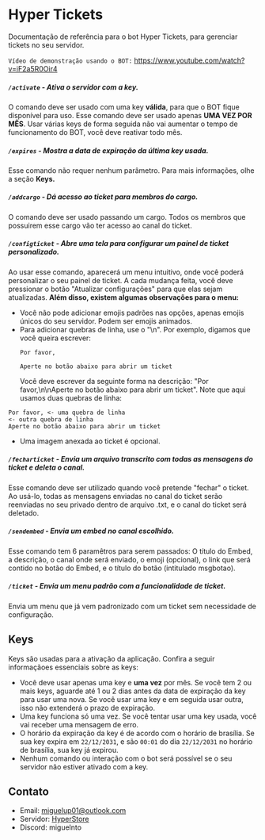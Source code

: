 # Hyper Tickets
Documentação de referência para o bot Hyper Tickets, para gerenciar tickets no seu servidor.

`Vídeo de demonstração usando o BOT:` https://www.youtube.com/watch?v=iF2a5R0Oir4

##### `/activate` - Ativa o servidor com a key.

O comando deve ser usado com uma key **válida**, para que o BOT fique disponível para uso. Esse comando deve ser usado apenas **UMA VEZ POR MÊS**. Usar várias keys de forma seguida não vai aumentar o tempo de funcionamento do BOT, você deve reativar todo mês.

##### `/expires` - Mostra a data de expiração da última key usada.

Esse comando não requer nenhum parâmetro. Para mais informações, olhe a seção **Keys.**

##### `/addcargo` - Dá acesso ao ticket para membros do cargo.

O comando deve ser usado passando um cargo. Todos os membros que possuirem esse cargo vão ter acesso ao canal do ticket.

##### `/configticket` - Abre uma tela para configurar um painel de ticket personalizado.

Ao usar esse comando, aparecerá um menu intuitivo, onde você poderá personalizar o seu painel de ticket. A cada mudança feita, você deve pressionar o botão "Atualizar configurações" para que elas sejam atualizadas. **Além disso, existem algumas observações para o menu:**
  - Você não pode adicionar emojis padrões nas opções, apenas emojis únicos do seu servidor. Podem ser emojis animados.
  - Para adicionar quebras de linha, use o "\n". Por exemplo, digamos que você queira escrever:
    ```
    Por favor,

    Aperte no botão abaixo para abrir um ticket
    ```
    Você deve escrever da seguinte forma na descrição: "Por favor,\n\nAperte no botão abaixo para abrir um ticket". Note que aqui usamos duas quebras de linha:
   ```
   Por favor, <- uma quebra de linha
   <- outra quebra de linha
   Aperte no botão abaixo para abrir um ticket
   ```
  - Uma imagem anexada ao ticket é opcional.

##### `/fecharticket` - Envia um arquivo transcrito com todas as mensagens do ticket e deleta o canal.

Esse comando deve ser utilizado quando você pretende "fechar" o ticket. Ao usá-lo, todas as mensagens enviadas no canal do ticket serão reenviadas no seu privado dentro de arquivo .txt, e o canal do ticket será deletado.

##### `/sendembed` - Envia um embed no canal escolhido.

Esse comando tem 6 paramêtros para serem passados: O título do Embed, a descrição, o canal onde será enviado, o emoji (opcional), o link que será contido no botão do Embed, e o título do botão (intitulado msgbotao).

##### `/ticket` - Envia um menu padrão com a funcionalidade de ticket.

Envia um menu que já vem padronizado com um ticket sem necessidade de configuração.

## Keys

Keys são usadas para a ativação da aplicação. Confira a seguir informaçãoes essenciais sobre as keys:

- Você deve usar apenas uma key e **uma vez** por mês. Se você tem 2 ou mais keys, aguarde até 1 ou 2 dias antes da data de expiração da key para usar uma nova. Se você usar uma key e em seguida usar outra, isso não extenderá o prazo de expiração.
- Uma key funciona só uma vez. Se você tentar usar uma key usada, você vai receber uma mensagem de erro.
- O horário da expiração da key é de acordo com o horário de brasília. Se sua key expira em `22/12/2031`, e são `00:01` do dia `22/12/2031` no horário de brasília, sua key já expirou.
- Nenhum comando ou interação com o bot será possível se o seu servidor não estiver ativado com a key.

## Contato

- Email: miguelup01@outlook.com
- Servidor: [HyperStore](https://discord.gg/M7FURN5R88)
- Discord: miguelnto
